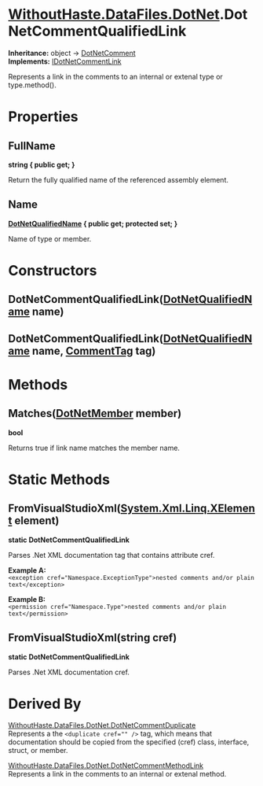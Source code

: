 # [WithoutHaste.DataFiles.DotNet](TableOfContents.WithoutHaste.DataFiles.DotNet.md).DotNetCommentQualifiedLink

**Inheritance:** object → [DotNetComment](WithoutHaste.DataFiles.DotNet.DotNetComment.md)  
**Implements:** [IDotNetCommentLink](WithoutHaste.DataFiles.DotNet.IDotNetCommentLink.md)  

Represents a link in the comments to an internal or extenal type or type.method().  

# Properties

## FullName

**string { public get; }**  

Return the fully qualified name of the referenced assembly element.  

## Name

**[DotNetQualifiedName](WithoutHaste.DataFiles.DotNet.DotNetQualifiedName.md) { public get; protected set; }**  

Name of type or member.  

# Constructors

## DotNetCommentQualifiedLink([DotNetQualifiedName](WithoutHaste.DataFiles.DotNet.DotNetQualifiedName.md) name)

## DotNetCommentQualifiedLink([DotNetQualifiedName](WithoutHaste.DataFiles.DotNet.DotNetQualifiedName.md) name, [CommentTag](WithoutHaste.DataFiles.DotNet.CommentTag.md) tag)

# Methods

## Matches([DotNetMember](WithoutHaste.DataFiles.DotNet.DotNetMember.md) member)

**bool**  

Returns true if link name matches the member name.  

# Static Methods

## FromVisualStudioXml([System.Xml.Linq.XElement](https://docs.microsoft.com/en-us/dotnet/api/system.xml.linq.xelement) element)

**static DotNetCommentQualifiedLink**  

Parses .Net XML documentation tag that contains attribute cref.  

**Example A:**  
`<exception cref="Namespace.ExceptionType">nested comments and/or plain text</exception>`  

**Example B:**  
`<permission cref="Namespace.Type">nested comments and/or plain text</permission>`  

## FromVisualStudioXml(string cref)

**static DotNetCommentQualifiedLink**  

Parses .Net XML documentation cref.  

# Derived By

[WithoutHaste.DataFiles.DotNet.DotNetCommentDuplicate](WithoutHaste.DataFiles.DotNet.DotNetCommentDuplicate.md)  
Represents a the `<duplicate cref="" />` tag, which means that documentation should be copied from the specified (cref) class, interface, struct, or member.  

[WithoutHaste.DataFiles.DotNet.DotNetCommentMethodLink](WithoutHaste.DataFiles.DotNet.DotNetCommentMethodLink.md)  
Represents a link in the comments to an internal or extenal method.  

